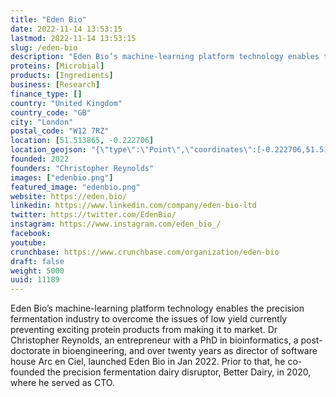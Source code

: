 ```yaml
---
title: "Eden Bio"
date: 2022-11-14 13:53:15
lastmod: 2022-11-14 13:53:15
slug: /eden-bio
description: "Eden Bio’s machine-learning platform technology enables the precision fermentation industry to overcome the issues of low yield currently preventing exciting protein products from making it to market. Dr Christopher Reynolds, an entrepreneur with a PhD in bioinformatics, a post-doctorate in bioengineering, and over twenty years as director of software house Arc en Ciel, launched Eden Bio in Jan 2022. Prior to that, he co-founded the precision fermentation dairy disruptor, Better Dairy, in 2020, where he served as CTO."
proteins: [Microbial]
products: [Ingredients]
business: [Research]
finance_type: []
country: "United Kingdom"
country_code: "GB"
city: "London"
postal_code: "W12 7RZ"
location: [51.513865, -0.222706]
location_geojson: "{\"type\":\"Point\",\"coordinates\":[-0.222706,51.513865]}"
founded: 2022
founders: "Christopher Reynolds"
images: ["edenbio.png"]
featured_image: "edenbio.png"
website: https://eden.bio/
linkedin: https://www.linkedin.com/company/eden-bio-ltd
twitter: https://twitter.com/EdenBio/
instagram: https://www.instagram.com/eden_bio_/
facebook: 
youtube: 
crunchbase: https://www.crunchbase.com/organization/eden-bio
draft: false
weight: 5000
uuid: 11189
---
```

Eden Bio’s machine-learning platform technology enables the precision fermentation industry to overcome the issues of low yield currently preventing exciting protein products from making it to market. Dr Christopher Reynolds, an entrepreneur with a PhD in bioinformatics, a post-doctorate in bioengineering, and over twenty years as director of software house Arc en Ciel, launched Eden Bio in Jan 2022. Prior to that, he co-founded the precision fermentation dairy disruptor, Better Dairy, in 2020, where he served as CTO.
